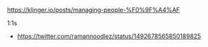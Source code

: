 https://klinger.io/posts/managing-people-%F0%9F%A4%AF


1:1s
- https://twitter.com/ramannoodlez/status/1492678565850189825